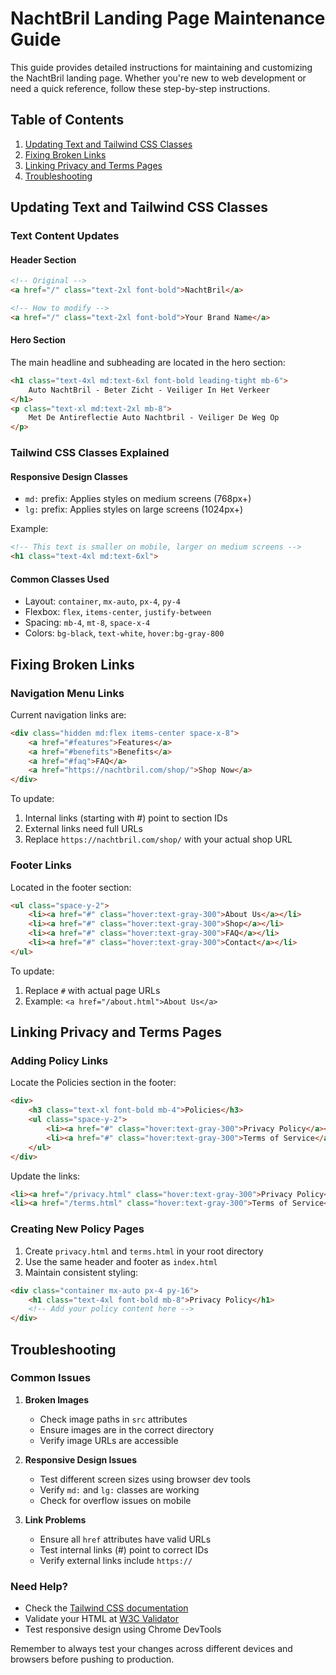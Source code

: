 # NachtBril Landing Page Maintenance Guide

This guide provides detailed instructions for maintaining and customizing the NachtBril landing page. Whether you're new to web development or need a quick reference, follow these step-by-step instructions.

## Table of Contents
1. [Updating Text and Tailwind CSS Classes](#updating-text-and-tailwind-css-classes)
2. [Fixing Broken Links](#fixing-broken-links)
3. [Linking Privacy and Terms Pages](#linking-privacy-and-terms-pages)
4. [Troubleshooting](#troubleshooting)

## Updating Text and Tailwind CSS Classes

### Text Content Updates

#### Header Section
```html
<!-- Original -->
<a href="/" class="text-2xl font-bold">NachtBril</a>

<!-- How to modify -->
<a href="/" class="text-2xl font-bold">Your Brand Name</a>
```

#### Hero Section
The main headline and subheading are located in the hero section:
```html
<h1 class="text-4xl md:text-6xl font-bold leading-tight mb-6">
    Auto NachtBril - Beter Zicht - Veiliger In Het Verkeer
</h1>
<p class="text-xl md:text-2xl mb-8">
    Met De Antireflectie Auto Nachtbril - Veiliger De Weg Op
</p>
```

### Tailwind CSS Classes Explained

#### Responsive Design Classes
- `md:` prefix: Applies styles on medium screens (768px+)
- `lg:` prefix: Applies styles on large screens (1024px+)

Example:
```html
<!-- This text is smaller on mobile, larger on medium screens -->
<h1 class="text-4xl md:text-6xl">
```

#### Common Classes Used
- Layout: `container`, `mx-auto`, `px-4`, `py-4`
- Flexbox: `flex`, `items-center`, `justify-between`
- Spacing: `mb-4`, `mt-8`, `space-x-4`
- Colors: `bg-black`, `text-white`, `hover:bg-gray-800`

## Fixing Broken Links

### Navigation Menu Links
Current navigation links are:
```html
<div class="hidden md:flex items-center space-x-8">
    <a href="#features">Features</a>
    <a href="#benefits">Benefits</a>
    <a href="#faq">FAQ</a>
    <a href="https://nachtbril.com/shop/">Shop Now</a>
</div>
```

To update:
1. Internal links (starting with #) point to section IDs
2. External links need full URLs
3. Replace `https://nachtbril.com/shop/` with your actual shop URL

### Footer Links
Located in the footer section:
```html
<ul class="space-y-2">
    <li><a href="#" class="hover:text-gray-300">About Us</a></li>
    <li><a href="#" class="hover:text-gray-300">Shop</a></li>
    <li><a href="#" class="hover:text-gray-300">FAQ</a></li>
    <li><a href="#" class="hover:text-gray-300">Contact</a></li>
</ul>
```

To update:
1. Replace `#` with actual page URLs
2. Example: `<a href="/about.html">About Us</a>`

## Linking Privacy and Terms Pages

### Adding Policy Links
Locate the Policies section in the footer:
```html
<div>
    <h3 class="text-xl font-bold mb-4">Policies</h3>
    <ul class="space-y-2">
        <li><a href="#" class="hover:text-gray-300">Privacy Policy</a></li>
        <li><a href="#" class="hover:text-gray-300">Terms of Service</a></li>
    </ul>
</div>
```

Update the links:
```html
<li><a href="/privacy.html" class="hover:text-gray-300">Privacy Policy</a></li>
<li><a href="/terms.html" class="hover:text-gray-300">Terms of Service</a></li>
```

### Creating New Policy Pages
1. Create `privacy.html` and `terms.html` in your root directory
2. Use the same header and footer as `index.html`
3. Maintain consistent styling:
```html
<div class="container mx-auto px-4 py-16">
    <h1 class="text-4xl font-bold mb-8">Privacy Policy</h1>
    <!-- Add your policy content here -->
</div>
```

## Troubleshooting

### Common Issues

1. **Broken Images**
   - Check image paths in `src` attributes
   - Ensure images are in the correct directory
   - Verify image URLs are accessible

2. **Responsive Design Issues**
   - Test different screen sizes using browser dev tools
   - Verify `md:` and `lg:` classes are working
   - Check for overflow issues on mobile

3. **Link Problems**
   - Ensure all `href` attributes have valid URLs
   - Test internal links (#) point to correct IDs
   - Verify external links include `https://`

### Need Help?
- Check the [Tailwind CSS documentation](https://tailwindcss.com/docs)
- Validate your HTML at [W3C Validator](https://validator.w3.org/)
- Test responsive design using Chrome DevTools

Remember to always test your changes across different devices and browsers before pushing to production.